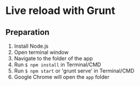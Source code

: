 # Live reload with Grunt

## Preparation
1. Install Node.js
2. Open terminal window
3. Navigate to the folder of the app
4. Run `$ npm install` in Terminal/CMD
5. Run `$ npm start` or 'grunt serve' in Terminal/CMD
6. Google Chrome will open the `app` folder
